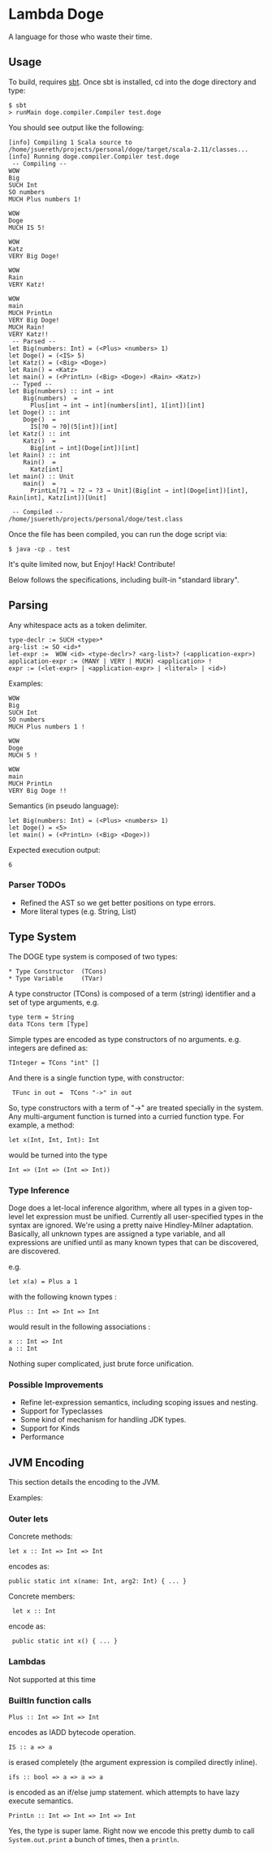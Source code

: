# Lambda Doge


A language for those who waste their time.

## Usage

  To build, requires [sbt](http://scala-sbt.org).  Once sbt is installed, cd into the doge directory and type:


    $ sbt
    > runMain doge.compiler.Compiler test.doge


You should see output like the following:

    [info] Compiling 1 Scala source to /home/jsuereth/projects/personal/doge/target/scala-2.11/classes...
    [info] Running doge.compiler.Compiler test.doge
     -- Compiling --
    WOW
    Big
    SUCH Int
    SO numbers
    MUCH Plus numbers 1!
 
    WOW
    Doge
    MUCH IS 5!
 
    WOW
    Katz
    VERY Big Doge!
 
    WOW
    Rain
    VERY Katz!

    WOW
    main
    MUCH PrintLn
    VERY Big Doge!
    MUCH Rain!
    VERY Katz!!
     -- Parsed --
    let Big(numbers: Int) = (<Plus> <numbers> 1)
    let Doge() = (<IS> 5)
    let Katz() = (<Big> <Doge>)
    let Rain() = <Katz>
    let main() = (<PrintLn> (<Big> <Doge>) <Rain> <Katz>)
     -- Typed --
    let Big(numbers) :: int → int
        Big(numbers)  =
          Plus[int → int → int](numbers[int], 1[int])[int]
    let Doge() :: int
        Doge()  =
          IS[?0 → ?0](5[int])[int]
    let Katz() :: int
        Katz()  =
          Big[int → int](Doge[int])[int]
    let Rain() :: int
        Rain()  =
          Katz[int]
    let main() :: Unit
        main()  =
          PrintLn[?1 → ?2 → ?3 → Unit](Big[int → int](Doge[int])[int], Rain[int], Katz[int])[Unit]

     -- Compiled --
    /home/jsuereth/projects/personal/doge/test.class


Once the file has been compiled, you can run the doge script via:

    $ java -cp . test


It's quite limited now, but Enjoy! Hack! Contribute!


Below follows the specifications, including built-in "standard library".

## Parsing


Any whitespace acts as a token delimiter.

    type-declr := SUCH <type>*
    arg-list := SO <id>*
    let-expr :=  WOW <id> <type-declr>? <arg-list>? (<application-expr>)
    application-expr := (MANY | VERY | MUCH) <application> !
    expr := (<let-expr> | <application-expr> | <literal> | <id>)

Examples:

    WOW
    Big
    SUCH Int
    SO numbers
    MUCH Plus numbers 1 !

    WOW
    Doge
    MUCH 5 !

    WOW
    main
    MUCH PrintLn
    VERY Big Doge !!

Semantics (in pseudo language):

    let Big(numbers: Int) = (<Plus> <numbers> 1)
    let Doge() = <5>
    let main() = (<PrintLn> (<Big> <Doge>))

Expected execution output:

    6

### Parser TODOs

* Refined the AST so we get better positions on type errors.
* More literal types (e.g. String, List)

## Type System

The DOGE type system is composed of two types:

    * Type Constructor  (TCons)
    * Type Variable     (TVar)

A type constructor (TCons) is composed of a term (string) identifier and a set of type arguments, e.g.

    type term = String
    data TCons term [Type]

Simple types are encoded as type constructors of no arguments. e.g. integers are defined as:

    TInteger = TCons "int" []

And there is a single function type, with constructor:

     TFunc in out =  TCons "->" in out

So, type constructors with a term of "->" are treated specially in the system.  Any multi-argument function is turned
into a curried function type.  For example, a method:

    let x(Int, Int, Int): Int

would be turned into the type

    Int => (Int => (Int => Int))


### Type Inference

Doge does a let-local inference algorithm, where all types in a given top-level let expression must be unified.
Currently all user-specified types in the syntax are ignored.  We're using a pretty naive Hindley-Milner adaptation.
Basically, all unknown types are assigned a type variable, and all expressions are unified until as many known types
that can be discovered, are discovered.

e.g.

    let x(a) = Plus a 1

with the following known types :

    Plus :: Int => Int => Int

would result in the following associations :

    x :: Int => Int
    a :: Int

Nothing super complicated, just brute force unification.

### Possible Improvements

* Refine let-expression semantics, including scoping issues and nesting.
* Support for Typeclasses
* Some kind of mechanism for handling JDK types.
* Support for Kinds
* Performance





## JVM Encoding

This section details the encoding to the JVM.

Examples:


### Outer lets

Concrete methods:

    let x :: Int => Int => Int

encodes as:

    public static int x(name: Int, arg2: Int) { ... }


Concrete members:


     let x :: Int

encode as:

     public static int x() { ... }

### Lambdas

Not supported at this time


### BuiltIn function calls

    Plus :: Int => Int => Int

encodes as IADD bytecode operation.


    IS :: a => a

is erased completely (the argument expression is compiled directly inline).


    ifs :: bool => a => a => a
    
is encoded as an if/else jump statement. which attempts to have lazy execute semantics.


    PrintLn :: Int => Int => Int => Int

Yes, the type is super lame.  Right now we encode this pretty dumb to call `System.out.print` a bunch of times, then a `println`.









